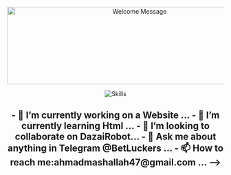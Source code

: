 
<p align="center">
  <img src="https://readme-typing-svg.herokuapp.com?color=00FF00&center=true&lines=Welcome+to+My+GitHub+Profile;I+Am+Hasnain+Khan;Thank+You+For+Visiting" width="600" height="180" alt="Welcome Message">
</p>

<p align="center">
  <img src="https://skillicons.dev/icons?i=python,vscode,linux,git,github,githubactions,flask,html,markdown,sqlite,mysql,postgres,redis" alt="Skills">
</p>


<h2 align="center">
- 🔭 I’m currently working on a Website ...
- 🌱 I’m currently learning Html ...
- 👯 I’m looking to collaborate on DazaiRobot...
- 💬 Ask me about anything in Telegram @BetLuckers ...
- 📫 How to reach me:ahmadmashallah47@gmail.com ...
-->
